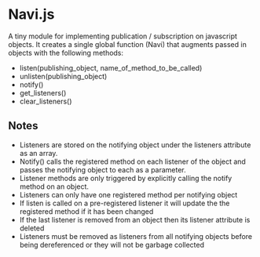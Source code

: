 Navi.js
=======

A tiny module for implementing publication / subscription on javascript objects.
It creates a single global function (Navi) that augments passed in objects
with the following methods:

- listen(publishing_object, name_of_method_to_be_called)
- unlisten(publishing_object)
- notify()
- get_listeners()
- clear_listeners()

Notes
-----

- Listeners are stored on the notifying object under the listeners attribute as an array.
- Notify() calls the registered method on each listener of the object and passes the notifying object to each as a parameter.
- Listener methods are only triggered by explicitly calling the notify method on an object.
- Listeners can only have one registered method per notifying object
- If listen is called on a pre-registered listener it will update the the registered method if it has been changed
- If the last listener is removed from an object then its listener attribute is deleted
- Listeners must be removed as listeners from all notifying objects before being dereferenced or they will not be garbage collected